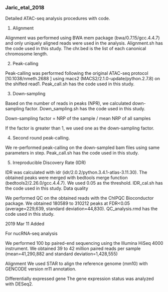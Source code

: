 ### Jaric_etal_2018

Detailed ATAC-seq analysis procedures with code.


1. Alignment 

Alignment was performed using BWA mem package (bwa/0.7.15/gcc.4.4.7) and only uniquely aligned reads were used in the analysis.  Alignment.sh has the code used in this study. The chr.bed is the list of each canonical chromosome length.

2. Peak-calling 

Peak-calling was performed following the original ATAC-seq protocol [10.1038/nmeth.2688
] using macs2 (MACS2/2.1.0-update/python.2.7.8) on the shifted read1. Peak_call.sh has the code used in this study.

3. Down-sampling

Based on the number of reads in peaks (NPR), we calculated down-sampling factor. Down_sampling.sh has the code used in this study.

Down-sampling factor = NRP of the sample / mean NRP of all samples

If the factor is greater than 1, we used one as the down-sampling factor.


4. Second round peak-calling. 

We re-performed peak-calling on the down-sampled bam files using same parameters in step. Peak_call.sh has the code used in this study.

5. Irreproducible Discovery Rate (IDR)

IDR was calculated with idr (idr/2.0.2/python.3.4.1-atlas-3.11.30). The obtained peaks were merged with bedtools merge function (bedtools2/2.26.0/gcc.4.4.7). We used 0.05 as the threshold. IDR_cal.sh has the code used in this study.
Data quality

We performed QC on the obtained reads with the ChIPQC Bioconductor package. We obtained 180589 to 310212 peaks at FDR<0.05 (average=229,639, standard deviation=44,830).  QC_analysis.rmd has the code used in this study.

2019 Mar 11 Added

For nucRNA-seq analysis

We performed 100 bp paired-end sequencing using the Illumina HiSeq 4000 instrument.  We obtained 39 to 42  million paired reads per sample (mean=41,290,882 and  standard deviation=1,428,555)

Alignment
We used STAR to align the reference genome (mm10) with GENCODE version m11 annotation.

Differentially expressed gene
The gene expression status was analyzed with DESeq2.

